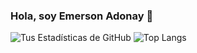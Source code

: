### Hola, soy Emerson Adonay 👋

<!--
**AdonayXX/AdonayXX** es un repositorio ✨ _especial_ ✨ porque su `README.md` (este archivo) aparece en tu perfil de GitHub.

Aquí tienes algunas ideas para empezar:

- 🔭 Actualmente estoy trabajando en ...
- 🌱 Actualmente estoy aprendiendo ...
- 👯 Estoy buscando colaborar en ...
- 🤔 Estoy buscando ayuda con ...
- 💬 Pregúntame sobre ...
- 📫 Cómo contactarme: ...
- 😄 Pronombres: ...
- ⚡ Dato curioso: ...
-->

![Tus Estadísticas de GitHub](https://github-readme-stats.vercel.app/api?username=AdonayXX&show_icons=true)
![Top Langs](https://github-readme-stats.vercel.app/api/top-langs/?username=AdonayXX&layout=compact)
